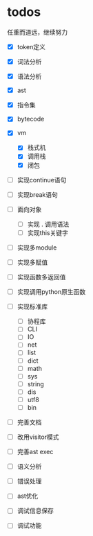 # todos

任重而道远，继续努力

- [X] token定义
- [X] 词法分析
- [X] 语法分析
- [X] ast
- [X] 指令集
- [X] bytecode
- [X] vm
    - [X] 栈式机
    - [X] 调用栈
    - [X] 闭包
- [ ] 实现continue语句
- [ ] 实现break语句
- [ ] 面向对象
    - [ ] 实现 . 调用语法
    - [ ] 实现this关键字
- [ ] 实现多module
- [ ] 实现多赋值
- [ ] 实现函数多返回值
- [ ] 实现调用python原生函数
- [ ] 实现标准库
    - [ ] 协程库
    - [ ] CLI
    - [ ] IO
    - [ ] net
    - [ ] list
    - [ ] dict
    - [ ] math
    - [ ] sys
    - [ ] string
    - [ ] dis
    - [ ] utf8
    - [ ] bin
    
- [ ] 完善文档
- [ ] 改用visitor模式
- [ ] 完善ast exec
- [ ] 语义分析
- [ ] 错误处理
- [ ] ast优化
- [ ] 调试信息保存
- [ ] 调试功能


